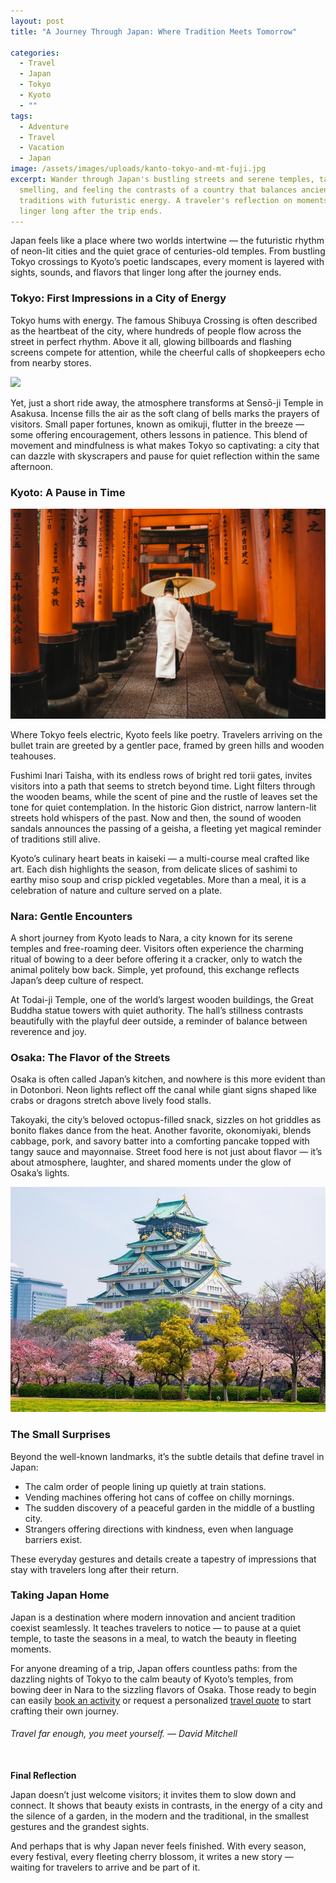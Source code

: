 ```yaml
---
layout: post
title: "A Journey Through Japan: Where Tradition Meets Tomorrow"

categories:
  - Travel
  - Japan
  - Tokyo
  - Kyoto
  - ""
tags:
  - Adventure
  - Travel
  - Vacation
  - Japan
image: /assets/images/uploads/kanto-tokyo-and-mt-fuji.jpg
excerpt: Wander through Japan's bustling streets and serene temples, tasting,
  smelling, and feeling the contrasts of a country that balances ancient
  traditions with futuristic energy. A traveler's reflection on moments that
  linger long after the trip ends.
---
```

Japan feels like a place where two worlds intertwine — the futuristic rhythm of neon-lit cities and the quiet grace of centuries-old temples. From bustling Tokyo crossings to Kyoto’s poetic landscapes, every moment is layered with sights, sounds, and flavors that linger long after the journey ends.

### **Tokyo: First Impressions in a City of Energy**

Tokyo hums with energy. The famous Shibuya Crossing is often described as the heartbeat of the city, where hundreds of people flow across the street in perfect rhythm. Above it all, glowing billboards and flashing screens compete for attention, while the cheerful calls of shopkeepers echo from nearby stores.

![](/assets/images/uploads/photo0jpg.jpg)

Yet, just a short ride away, the atmosphere transforms at Sensō-ji Temple in Asakusa. Incense fills the air as the soft clang of bells marks the prayers of visitors. Small paper fortunes, known as omikuji, flutter in the breeze — some offering encouragement, others lessons in patience. This blend of movement and mindfulness is what makes Tokyo so captivating: a city that can dazzle with skyscrapers and pause for quiet reflection within the same afternoon.

### **Kyoto: A Pause in Time**

![](/assets/images/uploads/pexels-dsd-143941-1822605.jpg)

Where Tokyo feels electric, Kyoto feels like poetry. Travelers arriving on the bullet train are greeted by a gentler pace, framed by green hills and wooden teahouses.

Fushimi Inari Taisha, with its endless rows of bright red torii gates, invites visitors into a path that seems to stretch beyond time. Light filters through the wooden beams, while the scent of pine and the rustle of leaves set the tone for quiet contemplation. In the historic Gion district, narrow lantern-lit streets hold whispers of the past. Now and then, the sound of wooden sandals announces the passing of a geisha, a fleeting yet magical reminder of traditions still alive.

Kyoto’s culinary heart beats in kaiseki — a multi-course meal crafted like art. Each dish highlights the season, from delicate slices of sashimi to earthy miso soup and crisp pickled vegetables. More than a meal, it is a celebration of nature and culture served on a plate.

### **Nara: Gentle Encounters**

A short journey from Kyoto leads to Nara, a city known for its serene temples and free-roaming deer. Visitors often experience the charming ritual of bowing to a deer before offering it a cracker, only to watch the animal politely bow back. Simple, yet profound, this exchange reflects Japan’s deep culture of respect.

At Todai-ji Temple, one of the world’s largest wooden buildings, the Great Buddha statue towers with quiet authority. The hall’s stillness contrasts beautifully with the playful deer outside, a reminder of balance between reverence and joy.

### **Osaka: The Flavor of the Streets**

Osaka is often called Japan’s kitchen, and nowhere is this more evident than in Dotonbori. Neon lights reflect off the canal while giant signs shaped like crabs or dragons stretch above lively food stalls.

Takoyaki, the city’s beloved octopus-filled snack, sizzles on hot griddles as bonito flakes dance from the heat. Another favorite, okonomiyaki, blends cabbage, pork, and savory batter into a comforting pancake topped with tangy sauce and mayonnaise. Street food here is not just about flavor — it’s about atmosphere, laughter, and shared moments under the glow of Osaka’s lights.

![](/assets/images/uploads/osaka.jpg)

### **The Small Surprises**

Beyond the well-known landmarks, it’s the subtle details that define travel in Japan:

* The calm order of people lining up quietly at train stations.
* Vending machines offering hot cans of coffee on chilly mornings.
* The sudden discovery of a peaceful garden in the middle of a bustling city.
* Strangers offering directions with kindness, even when language barriers exist.

These everyday gestures and details create a tapestry of impressions that stay with travelers long after their return.

### **Taking Japan Home**

Japan is a destination where modern innovation and ancient tradition coexist seamlessly. It teaches travelers to notice — to pause at a quiet temple, to taste the seasons in a meal, to watch the beauty in fleeting moments.

For anyone dreaming of a trip, Japan offers countless paths: from the dazzling nights of Tokyo to the calm beauty of Kyoto’s temples, from bowing deer in Nara to the sizzling flavors of Osaka. Those ready to begin can easily [book an activity](https://www.viator.com/Japan/d16-ttd?pid=P00006875&uid=U00418023&mcid=58086&currency=USD) or request a personalized [travel quote](https://forms.gle/P4nqRFgJPHZRUPoJ7) to start crafting their own journey.

###### *Travel far enough, you meet yourself. — David Mitchell*

\
**Final Reflection**

Japan doesn’t just welcome visitors; it invites them to slow down and connect. It shows that beauty exists in contrasts, in the energy of a city and the silence of a garden, in the modern and the traditional, in the smallest gestures and the grandest sights. 

And perhaps that is why Japan never feels finished. With every season, every festival, every fleeting cherry blossom, it writes a new story — waiting for travelers to arrive and be part of it.

